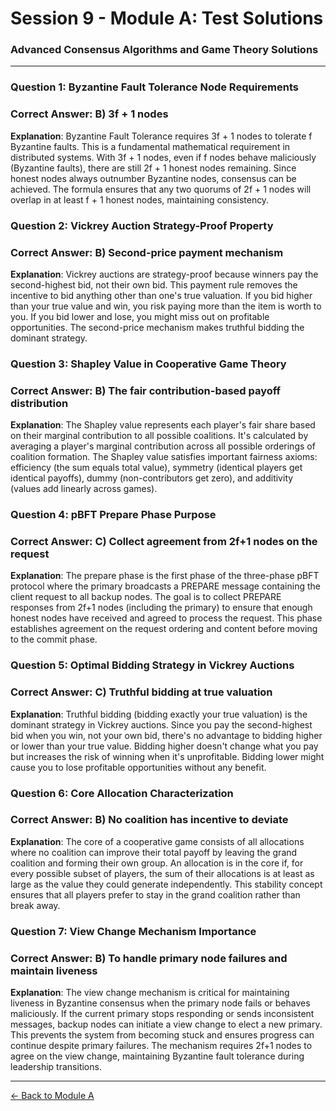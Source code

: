 # Session 9 - Module A: Test Solutions

### Advanced Consensus Algorithms and Game Theory Solutions

---

### Question 1: Byzantine Fault Tolerance Node Requirements
### Correct Answer: B) 3f + 1 nodes

**Explanation**: Byzantine Fault Tolerance requires 3f + 1 nodes to tolerate f Byzantine faults. This is a fundamental mathematical requirement in distributed systems. With 3f + 1 nodes, even if f nodes behave maliciously (Byzantine faults), there are still 2f + 1 honest nodes remaining. Since honest nodes always outnumber Byzantine nodes, consensus can be achieved. The formula ensures that any two quorums of 2f + 1 nodes will overlap in at least f + 1 honest nodes, maintaining consistency.

### Question 2: Vickrey Auction Strategy-Proof Property
### Correct Answer: B) Second-price payment mechanism

**Explanation**: Vickrey auctions are strategy-proof because winners pay the second-highest bid, not their own bid. This payment rule removes the incentive to bid anything other than one's true valuation. If you bid higher than your true value and win, you risk paying more than the item is worth to you. If you bid lower and lose, you might miss out on profitable opportunities. The second-price mechanism makes truthful bidding the dominant strategy.

### Question 3: Shapley Value in Cooperative Game Theory
### Correct Answer: B) The fair contribution-based payoff distribution

**Explanation**: The Shapley value represents each player's fair share based on their marginal contribution to all possible coalitions. It's calculated by averaging a player's marginal contribution across all possible orderings of coalition formation. The Shapley value satisfies important fairness axioms: efficiency (the sum equals total value), symmetry (identical players get identical payoffs), dummy (non-contributors get zero), and additivity (values add linearly across games).

### Question 4: pBFT Prepare Phase Purpose
### Correct Answer: C) Collect agreement from 2f+1 nodes on the request

**Explanation**: The prepare phase is the first phase of the three-phase pBFT protocol where the primary broadcasts a PREPARE message containing the client request to all backup nodes. The goal is to collect PREPARE responses from 2f+1 nodes (including the primary) to ensure that enough honest nodes have received and agreed to process the request. This phase establishes agreement on the request ordering and content before moving to the commit phase.

### Question 5: Optimal Bidding Strategy in Vickrey Auctions
### Correct Answer: C) Truthful bidding at true valuation

**Explanation**: Truthful bidding (bidding exactly your true valuation) is the dominant strategy in Vickrey auctions. Since you pay the second-highest bid when you win, not your own bid, there's no advantage to bidding higher or lower than your true value. Bidding higher doesn't change what you pay but increases the risk of winning when it's unprofitable. Bidding lower might cause you to lose profitable opportunities without any benefit.

### Question 6: Core Allocation Characterization
### Correct Answer: B) No coalition has incentive to deviate

**Explanation**: The core of a cooperative game consists of all allocations where no coalition can improve their total payoff by leaving the grand coalition and forming their own group. An allocation is in the core if, for every possible subset of players, the sum of their allocations is at least as large as the value they could generate independently. This stability concept ensures that all players prefer to stay in the grand coalition rather than break away.

### Question 7: View Change Mechanism Importance
### Correct Answer: B) To handle primary node failures and maintain liveness

**Explanation**: The view change mechanism is critical for maintaining liveness in Byzantine consensus when the primary node fails or behaves maliciously. If the current primary stops responding or sends inconsistent messages, backup nodes can initiate a view change to elect a new primary. This prevents the system from becoming stuck and ensures progress can continue despite primary failures. The mechanism requires 2f+1 nodes to agree on the view change, maintaining Byzantine fault tolerance during leadership transitions.

---

[← Back to Module A](Session9_ModuleA_Advanced_Consensus_Algorithms.md)